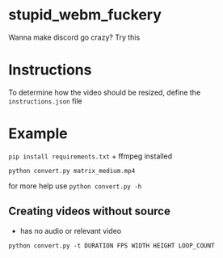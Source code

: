 # stupid_webm_fuckery

Wanna make discord go crazy? Try this

# Instructions

To determine how the video should be resized, define the `instructions.json` file

# Example

`pip install requirements.txt` + ffmpeg installed

```
python convert.py matrix_medium.mp4
```

for more help use `python convert.py -h`

## Creating videos without source

-   has no audio or relevant video

```
python convert.py -t DURATION FPS WIDTH HEIGHT LOOP_COUNT
```
